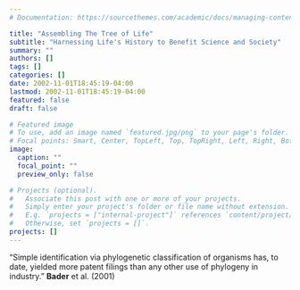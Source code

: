 ```yaml
---
# Documentation: https://sourcethemes.com/academic/docs/managing-content/

title: "Assembling The Tree of Life"
subtitle: "Harnessing Life's History to Benefit Science and Society"
summary: ""
authors: []
tags: []
categories: []
date: 2002-11-01T18:45:19-04:00
lastmod: 2002-11-01T18:45:19-04:00
featured: false
draft: false

# Featured image
# To use, add an image named `featured.jpg/png` to your page's folder.
# Focal points: Smart, Center, TopLeft, Top, TopRight, Left, Right, BottomLeft, Bottom, BottomRight.
image:
  caption: ""
  focal_point: ""
  preview_only: false

# Projects (optional).
#   Associate this post with one or more of your projects.
#   Simply enter your project's folder or file name without extension.
#   E.g. `projects = ["internal-project"]` references `content/project/deep-learning/index.md`.
#   Otherwise, set `projects = []`.
projects: []
---
```


“Simple identification via phylogenetic classification of organisms
has, to date, yielded more patent filings than any other use of
phylogeny in industry.”  **Bader** et al. (2001)

